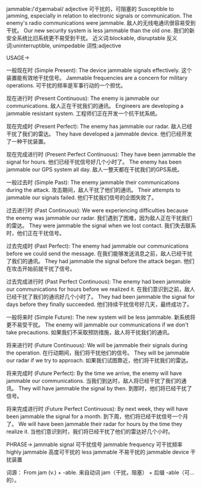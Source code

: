 jammable:/ˈdʒæməbəl/
adjective
可干扰的，可阻塞的
Susceptible to jamming, especially in relation to electronic signals or communication.
The enemy's radio communications were jammable.  敌人的无线电通讯很容易受到干扰。
Our new security system is less jammable than the old one. 我们的新安全系统比旧系统更不易受到干扰。
近义词:blockable, disruptable
反义词:uninterruptible, unimpedable
词性:adjective

USAGE->

一般现在时 (Simple Present):
The device jammable signals effectively.  这个装置能有效地干扰信号。
Jammable frequencies are a concern for military operations. 可干扰的频率是军事行动的一个担忧。


现在进行时 (Present Continuous):
The enemy is jammable our communications. 敌人正在干扰我们的通讯。
Engineers are developing a jammable resistant system. 工程师们正在开发一个抗干扰系统。


现在完成时 (Present Perfect):
The enemy has jammable our radar. 敌人已经干扰了我们的雷达。
They have developed a jammable device. 他们已经开发了一种干扰装置。


现在完成进行时 (Present Perfect Continuous):
They have been jammable the signal for hours. 他们已经干扰信号好几个小时了。
The enemy has been jammable our GPS system all day. 敌人一整天都在干扰我们的GPS系统。


一般过去时 (Simple Past):
The enemy jammable their communications during the attack.  攻击期间，敌人干扰了他们的通讯。
Their attempts to jammable our signals failed. 他们干扰我们信号的企图失败了。


过去进行时 (Past Continuous):
We were experiencing difficulties because the enemy was jammable our radar. 我们遇到了困难，因为敌人正在干扰我们的雷达。
They were jammable the signal when we lost contact. 我们失去联系时，他们正在干扰信号。


过去完成时 (Past Perfect):
The enemy had jammable our communications before we could send the message. 在我们能够发送消息之前，敌人已经干扰了我们的通讯。
They had jammable the signal before the attack began. 他们在攻击开始前就干扰了信号。


过去完成进行时 (Past Perfect Continuous):
The enemy had been jammable our communications for hours before we realized it.  在我们意识到之前，敌人已经干扰了我们的通讯好几个小时了。
They had been jammable the signal for days before they finally succeeded. 他们持续干扰信号好几天，最终成功了。


一般将来时 (Simple Future):
The new system will be less jammable. 新系统将更不易受干扰。
The enemy will jammable our communications if we don't take precautions. 如果我们不采取预防措施，敌人将干扰我们的通讯。


将来进行时 (Future Continuous):
We will be jammable their signals during the operation. 在行动期间，我们将干扰他们的信号。
They will be jammable our radar if we try to approach. 如果我们试图靠近，他们将干扰我们的雷达。


将来完成时 (Future Perfect):
By the time we arrive, the enemy will have jammable our communications. 当我们到达时，敌人将已经干扰了我们的通讯。
They will have jammable the signal by then. 到那时，他们将已经干扰了信号。


将来完成进行时 (Future Perfect Continuous):
By next week, they will have been jammable the signal for a month. 到下周，他们将已经干扰信号一个月了。
We will have been jammable their radar for hours by the time they realize it. 当他们意识到时，我们将已经干扰了他们的雷达好几个小时。

PHRASE->
jammable signal  可干扰信号
jammable frequency 可干扰频率
highly jammable  高度可干扰的
less jammable  不易干扰的
jammable device 干扰装置


词源：
From jam (v.) + -able.  来自动词 jam（干扰，阻塞） + 后缀 -able（可...的）。
